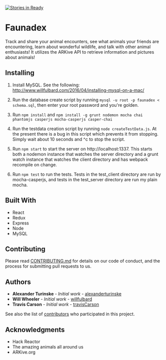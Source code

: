 [![Stories in Ready](https://badge.waffle.io/FarcicalPopsicle/faunadex.png?label=ready&title=Ready)](https://waffle.io/FarcicalPopsicle/faunadex)

# Faunadex

Track and share your animal encounters, see what animals your friends are encountering, learn about wonderful wildlife, and talk with other animal enthusiasts! It utilizes the ARKive API to retrieve information and pictures about animals!

## Installing
1.  Install MySQL.  See the following: http://www.willfulbard.com/2016/04/installing-mysql-on-a-mac/

2.  Run the database create script by running `mysql -u root -p faunadex < schema.sql`, then enter your root password and you're golden.

3.  Run `npm install` and `npm install -g grunt nodemon mocha chai phantomjs casperjs mocha-casperjs casper-chai`

4.  Run the testdata creation script by running `node createTestData.js`.  At the present there is a bug in this script which prevents it from stopping.  Simply wait about 10 seconds and ^c to stop the script.

5.  Run `npm start` to start the server on http://localhost:1337.  This starts both a nodemon instance that watches the server directory and a grunt watch instance that watches the client directory and has webpack recompile on change.

6.  Run `npm test` to run the tests.  Tests in the test_client directory are run by mocha-casperjs, and tests in the test_server directory are run my plain mocha.


## Built With

* React
* Redux
* Express
* Node
* MySQL

## Contributing

Please read [CONTRIBUTING.md](CONTRIBUTING.md) for details on our code of conduct, and the process for submitting pull requests to us.

<!--## Versioning-->

<!--We use [SemVer](http://semver.org/) for versioning. For the versions available, see the [tags on this repository](https://github.com/your/project/tags). -->

## Authors

* **Alexander Turinske** - *Initial work* - [alexanderturinske](https://github.com/alexanderturinske)
* **Will Wheeler** - *Initial work* - [willfulbard](https://github.com/willfulbard)
* **Travis Carson** - *Initial work* - [travisCarson](https://github.com/travisCarson)

See also the list of [contributors](https://github.com/FarcicalPopsicle/faunadex/contributors) who participated in this project.

<!--## License-->

<!--This project is licensed under the MIT License - see the [LICENSE.md](LICENSE.md) file for details-->

## Acknowledgments

* Hack Reactor
* The amazing animals all around us
* ARKive.org
